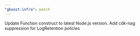 ```yaml
---
"gboost-infra": patch
---
```


Update Function construct to latest Node.js version. Add cdk-nag suppression for LogRetention policies
